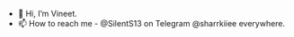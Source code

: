 - 👋 Hi, I’m Vineet.
- 📫 How to reach me - @SilentS13 on Telegram
                       @sharrkiiee everywhere.     

<!---
SilentS13/SilentS13 is a ✨ special ✨ repository because its `README.md` (this file) appears on your GitHub profile.
You can click the Preview link to take a look at your changes.
--->
